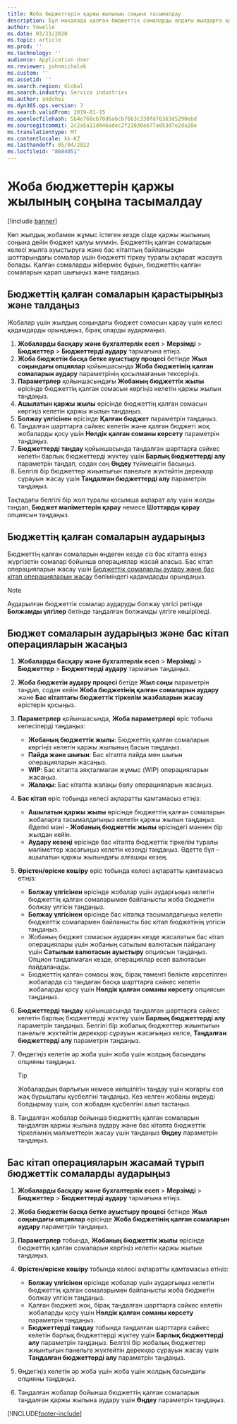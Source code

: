 ```yaml
---
title: Жоба бюджеттерін қаржы жылының соңына тасымалдау
description: Бұл мақалада қалған бюджеттік сомаларды алдағы жылдарға қалай ауыстыру және бюджет регистрі туралы мәліметтерді жасау туралы ақпарат берілген.
author: Yowelle
ms.date: 03/23/2020
ms.topic: article
ms.prod: ''
ms.technology: ''
audience: Application User
ms.reviewer: johnmichalak
ms.custom: ''
ms.assetid: ''
ms.search.region: Global
ms.search.industry: Service industries
ms.author: andchoi
ms.dyn365.ops.version: 7
ms.search.validFrom: 2019-01-15
ms.openlocfilehash: 5b4e768cb78d6a6cb76b3c338fd76363d5290ebd
ms.sourcegitcommit: 2c2a5a11d446adec2f21030ab77a053d7e2da28e
ms.translationtype: MT
ms.contentlocale: kk-KZ
ms.lasthandoff: 05/04/2022
ms.locfileid: "8684051"
---
```

# <a name="transfer-project-budgets-at-fiscal-year-end"></a>Жоба бюджеттерін қаржы жылының соңына тасымалдау

[!include [banner](../includes/banner.md)]

Көп жылдық жобамен жұмыс істеген кезде сізде қаржы жылының соңына дейін бюджет қалуы мүмкін. Бюджеттің қалған сомаларын келесі жылға ауыстыруға және бас кітаптың байланысқан шоттарындағы сомалар үшін бюджетті тіркеу туралы ақпарат жасауға болады. Қалған сомаларды жібермес бұрын, бюджеттің қалған сомаларын қарап шығыңыз және талдаңыз.

## <a name="review-and-analyze-remaining-budget-amounts"></a>Бюджеттің қалған сомаларын қарастырыңыз және талдаңыз

Жобалар үшін жылдың соңындағы бюджет сомасын қарау үшін келесі қадамдарды орындаңыз, бірақ оларды аудармаңыз.

1. **Жобаларды басқару және бухгалтерлік есеп** > **Мерзімді** > **Бюджеттер** > **Бюджеттерді аудару** тармағына өтіңіз. 
2. **Жоба бюджетін басқа бетке ауыстыру процесі** бетінде **Жыл соңындағы опциялар** қойыншасында **Жоба бюджетінің қалған сомаларын аудару** параметрінің қосылмағанын тексеріңіз.
3. **Параметрлер** қойыншасындағы **Жобаның бюджеттік жылы** өрісінде бюджеттің қалған сомасын көргіңіз келетін қаржы жылын таңдаңыз. 
4. **Ашылатын қаржы жылы** өрісінде бюджеттің қалған сомасын көргіңіз келетін қаржы жылын таңдаңыз. 
5. **Болжау үлгісінен** өрісінде **Қалған бюджет** параметрін таңдаңыз. 
6. Таңдалған шарттарға сәйкес келетін және қалған бюджеті жоқ жобаларды қосу үшін **Нөлдік қалған соманы көрсету** параметрін таңдаңыз.  
7. **Бюджеттерді таңдау** қойыншасында таңдалған шарттарға сәйкес келетін барлық бюджеттерді жүктеу үшін **Барлық бюджеттерді алу** параметрін таңдап, содан соң **Өңдеу** түймешігін басыңыз. 
8. Белгілі бір бюджеттер жиынтығын панельге жүктейтін дерекқор сұрауын жасау үшін **Таңдалған бюджеттерді алу** параметрін таңдаңыз.

Тақтадағы белгілі бір жол туралы қосымша ақпарат алу үшін жолды таңдап, **Бюджет мәліметтерін қарау** немесе **Шоттарды қарау** опциясын таңдаңыз.

## <a name="carry-forward-remaining-budget-amounts"></a>Бюджеттің қалған сомаларын аударыңыз 

Бюджеттің қалған сомаларын өңдеген кезде сіз бас кітапта өзіңіз жүргізетін сомалар бойынша операциялар жасай аласыз. Бас кітап операцияларын жасау үшін [Бюджеттік сомаларды аудару және бас кітап операцияларын жасау](#carry-forward) бөліміндегі қадамдарды орындаңыз. 

> [!NOTE]
> Аударылған бюджеттік сомалар аударуды болжау үлгісі ретінде **Болжамды үлгілер** бетінде таңдалған болжамды үлгіге көшіріледі.  

## <a name="carry-forward-budget-amounts-and-create-general-ledger-transactions"></a><a name="carry-forward"></a>Бюджет сомаларын аударыңыз және бас кітап операцияларын жасаңыз

1.  **Жобаларды басқару және бухгалтерлік есеп** > **Мерзімді** > **Бюджеттер** > **Бюджеттерді аудару** тармағын таңдаңыз. 
2. **Жоба бюджетін аудару процесі** бетіде **Жыл соңы** параметрін таңдап, содан кейін **Жоба бюджетінің қалған сомаларын аудару** және **Бас кітаптағы бюджеттік тіркелім жазбаларын жасау** өрістерін қосыңыз. 
3. **Параметрлер** қойыншасында, **Жоба параметрлері** өріс тобына келесілерді таңдаңыз:

   - **Жобаның бюджеттік жылы**: Бюджеттің қалған сомаларын көргіңіз келетін қаржы жылының басын таңдаңыз. 
   - **Пайда және шығын**: Бас кітапта пайда мен шығын операцияларын жасаңыз. 
   -  **WIP**: Бас кітапта аяқталмаған жұмыс (WIP) операцияларын жасаңыз.
   -  **Жалақы**: Бас кітапта жалақы бөлу операцияларын жасаңыз. 

5. **Бас кітап** өріс тобында келесі ақпаратты қамтамасыз етіңіз: 

   - **Ашылатын қаржы жылы** өрісінде бюджеттің қалған сомаларын жобаларға тасымалдағыңыз келетін қаржы жылын таңдаңыз. Әдепкі мәні - **Жобаның бюджеттік жылы** өрісіндегі мәннен бір жылдан кейін.
   -  **Аудару кезеңі** өрісінде бас кітапта бюджеттік тіркелім туралы мәліметтер жасағыңыз келетін кезеңді таңдаңыз. Әдетте бұл – ашылатын қаржы жылындағы алғашқы кезең.

6. **Өрістен/өріске көшіру** өріс тобында келесі ақпаратты қамтамасыз етіңіз:

   - **Болжау үлгісінен** өрісінде жобалар үшін аударғыңыз келетін бюджеттің қалған сомаларымен байланысты жоба бюджетін болжау үлгісін таңдаңыз. 
   - **Болжау үлгісінен** өрісінде бас кітапқа тасымалдағыңыз келетін бюджеттік сомалармен байланысты бас кітап бюджетінің үлгісін таңдаңыз. 
   -  Жобаның бюджет сомасын аударған кезде жасалатын бас кітап операциялары үшін жобаның сатылым валютасын пайдалану үшін **Сатылым валютасын ауыстыру** опциясын таңдаңыз. Опцион таңдалмаған кезде, операциялар есеп валютасын пайдаланады. 
   -  Бюджеттің қалған сомасы жоқ, бірақ төменгі бөлікте көрсетілген жобаларда сіз таңдаған басқа шарттарға сәйкес келетін жобаларды қосу үшін **Нөлдік қалған соманы көрсету** опциясын таңдаңыз.

7. **Бюджеттерді таңдау** қойыншасында таңдалған шарттарға сәйкес келетін барлық бюджеттерді жүктеу үшін **Барлық бюджеттерді алу** параметрін таңдаңыз. Белгілі бір жобалық бюджеттер жиынтығын панельге жүктейтін дерекқор сұрауын жасағыңыз келсе, **Таңдалған бюджеттерді алу** параметрін таңдаңыз.
8. Өңдегіңіз келетін әр жоба үшін жоба үшін жолдың басындағы опцияны таңдаңыз.

    > [!TIP]
    > Жобалардың барлығын немесе көпшілігін таңдау үшін жоғарғы сол жақ бұрыштағы құсбелгіні таңдаңыз. Кез келген жобаны өңдеуді болдырмау үшін, сол жобадан құсбелгіні алып тастаңыз.

9. Таңдалған жобалар бойынша бюджеттің қалған сомаларын таңдалған қаржы жылына аудару және бас кітапта бюджеттік тіркелімнің мәліметтерін жасау үшін таңдаңыз **Өңдеу** параметрін таңдаңыз.

## <a name="carry-forward-budget-amounts-without-creating-general-ledger-transactions"></a>Бас кітап операцияларын жасамай тұрып бюджеттік сомаларды аударыңыз

1. **Жобаларды басқару және бухгалтерлік есеп** > **Мерзімді** > **Бюджеттер** > **Бюджеттерді аудару** тармағына өтіңіз.
2. **Жоба бюджетін басқа бетке ауыстыру процесі** бетінде **Жыл соңындағы опциялар** өрісінде **Жоба бюджетінің қалған сомаларын аудару** параметрін таңдаңыз.
3. **Параметрлер** тобында, **Жобаның бюджеттік жылы** өрісінде бюджеттің қалған сомаларын көргіңіз келетін қаржы жылын таңдаңыз.
4. **Өрістен/өріске көшіру** тобында келесі ақпаратты қамтамасыз етіңіз:

   - **Болжау үлгісінен** өрісінде жобалар үшін аударғыңыз келетін бюджеттің қалған сомаларымен байланысты жоба бюджетін болжау үлгісін таңдаңыз. 
   - Қалған бюджеті жоқ, бірақ таңдалған шарттарға сәйкес келетін жобаларды қосу үшін **Нөлдік қалған соманы көрсету** параметрін таңдаңыз.
   - **Бюджеттерді таңдау** тобында таңдалған шарттарға сәйкес келетін барлық бюджеттерді жүктеу үшін **Барлық бюджеттерді алу** параметрін таңдаңыз. Белгілі бір жобалық бюджеттер жиынтығын панельге жүктейтін дерекқор сұрауын жасау үшін **Таңдалған бюджеттерді алу** параметрін таңдаңыз.

5. Өңдегіңіз келетін әр жоба үшін жоба үшін жолдың басындағы опцияны таңдаңыз. 
6. Таңдалған жобалар бойынша бюджеттің қалған сомаларын таңдалған қаржы жылына аудару үшін **Өңдеу** параметрін таңдаңыз.



[!INCLUDE[footer-include](../includes/footer-banner.md)]
